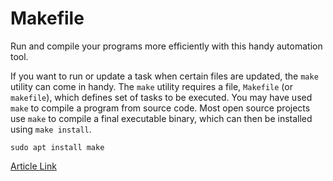 # Makefile

Run and compile your programs more efficiently with this handy automation tool.

If you want to run or update a task when certain files are updated, the `make` utility can come in handy. The `make` utility requires a file, `Makefile` (or `makefile`), which defines set of tasks to be executed. You may have used `make` to compile a program from source code. Most open source projects use `make` to compile a final executable binary, which can then be installed using `make install`.

```
sudo apt install make
```

[Article Link](https://opensource.com/article/18/8/what-how-makefile)
